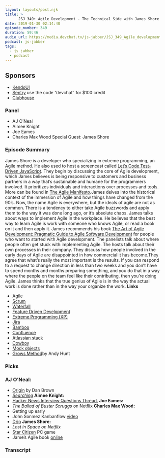 ```yaml
---
layout: layouts/post.njk
title: >
      JSJ 349: Agile Development - The Technical Side with James Shore
date: 2019-01-30 02:14:48
episode_number: 349
duration: 59:46
audio_url: https://media.devchat.tv/js-jabber/JSJ_349_Agile_development_particularly_the_technical_side_with_James_Shore.mp3
podcast: js-jabber
tags: 
  - js_jabber
  - podcast
---
```


## **Sponsors**

- [KendoUI](https://www.telerik.com/kendo-ui?utm_medium=social-paid&utm_source=devchattv&utm_campaign=kendo-ui-awareness-jsjabber)
- [Sentry](https://sentry.io/) use the code “devchat” for $100 credit
- [Clubhouse](https://clubhouse.io/jsjabber)

### **Panel**

- AJ O’Neal
- Aimee Knight
- Joe Eames
- Charles Max Wood
Special Guest: James Shore
### **Episode Summary**
James Shore is a developer who specializing in extreme programming, an Agile method. He also used to host a screencast called [Let’s Code Test-Driven JavaScript](https://www.letscodejavascript.com/). They begin by discussing the core of Agile development, which James believes is being responsive to customers and business partners in a way that’s sustainable and humane for the programmers involved. It prioritizes individuals and interactions over processes and tools. More can be found in [The Agile Manifesto](https://agilemanifesto.org/).James delves into the historical context of the immersion of Agile and how things have changed from the 90’s. Now, the name Agile is everywhere, but the ideals of agile are not as common. There is a tendency to either take Agile buzzwords and apply them to the way it was done long ago, or it’s absolute chaos. James talks about ways to implement Agile in the workplace. He believes that the best way to learn Agile is work with someone who knows Agile, or read a book on it and then apply it. James recommends his book [The Art of Agile Development: Pragmatic Guide to Agile Software Development](https://www.amazon.com/Art-Agile-Development-Pragmatic-Software/dp/0596527675/ref=sr_1_1?ie=UTF8&qid=1548462018&sr=8-1&linkCode=ll1&tag=devchattv-20&linkId=f06bfe7482dca8bb751ed6d7cc86e2ab&language=en_US) for people who want to started with Agile development. The panelists talk about where people often get stuck with implementing Agile. The hosts talk about their own processes in their company. They discuss how people involved in the early days of Agile are disappointed in how commercial it has become.They agree that what’s really the most important is the results. If you can respond to a request to change direction in less than two weeks and you don’t have to spend months and months preparing something, and you do that in a way where the people on the team feel like their contributing, then you’re doing Agile. James thinks that the true genius of Agile is in the way the actual work is done rather than in the way your organize the work. **Links**
- [Agile](https://github.com/a-jie/AgileJS)
- [Scrum](https://www.scrum.org/)
- [Waterfall](https://github.com/bingdian/waterfall)
- [Feature Driven Development](https://agilemodeling.com/essays/fdd.htm)
- [Extreme Programming (XP)](https://www.extremeprogramming.org/)
- [Jira](https://www.atlassian.com/software/jira)
- [Bamboo](https://github.com/thoughtbot/bamboo)
- [Confluence](https://www.atlassian.com/software/confluence)
- [Atlassian stack](https://www.atlassian.com/enterprise/stack)
- [Cowboy](https://searchsoftwarequality.techtarget.com/definition/cowboy-coding)
- [Mock objects](https://www.agilealliance.org/glossary/mocks/)
- [Grows Method](https://growsmethod.com/)by Andy Hunt

### **Picks**

### **AJ O’Neal:**

- [Origin](https://www.amazon.com/Origin-Robert-Langdon-Dan-Brown/dp/0525563709/ref=sr_1_1?ie=UTF8&qid=1548462018&sr=8-1&linkCode=ll1&tag=devchattv-20&linkId=f06bfe7482dca8bb751ed6d7cc86e2ab&language=en_US) by Dan Brown 
- _[Searching](https://www.imdb.com/title/tt7668870/)_
**Aimee Knight:**
- [Hacker News Interview Questions Thread.](https://news.ycombinator.com/item?id=13701311)
**Joe Eames:**
- _The Ballad of Buster Scruggs_ on Netflix
**Charles Max Wood:**
- Getting up early
- John Sonmez Kanbanflow [video](https://www.youtube.com/watch?v=W9k0OhJkjQ0)
- [Drip](https://www.drip.com/)
**James Shore:**
- _Lost in Space on Netflix_
- [Star Citizen](https://robertsspaceindustries.com/star-citizen) PC game
- Jame’s Agile book [online](https://www.jamesshore.com/Agile-Book/)


### Transcript


